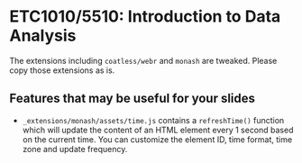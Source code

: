 # ETC1010/5510: Introduction to Data Analysis

The extensions including `coatless/webr` and `monash` are tweaked. Please copy those extensions as is.

## Features that may be useful for your slides

- `_extensions/monash/assets/time.js` contains a `refreshTime()` function which will update the content of an HTML element every 1 second based on the current time. You can customize the element ID, time format, time zone and update frequency.
